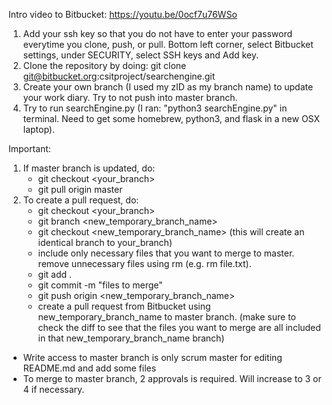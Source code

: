 Intro video to Bitbucket: https://youtu.be/0ocf7u76WSo

1. Add your ssh key so that you do not have to enter your password everytime you clone, push, or pull. Bottom left corner, select Bitbucket settings, under SECURITY, select SSH keys and Add key.
2. Clone the repository by doing: git clone git@bitbucket.org:csitproject/searchengine.git
3. Create your own branch (I used my zID as my branch name) to update your work diary. Try to not push into master branch.
4. Try to run searchEngine.py (I ran: "python3 searchEngine.py" in terminal. Need to get some homebrew, python3, and flask in a new OSX laptop).

Important:
1. If master branch is updated, do:
    - git checkout <your_branch>
    - git pull origin master
2. To create a pull request, do:
    - git checkout <your_branch>
    - git branch <new_temporary_branch_name>
    - git checkout <new_temporary_branch_name> (this will create an identical branch to your_branch)
    - include only necessary files that you want to merge to master. remove unnecessary files using rm (e.g. rm file.txt).
    - git add .
    - git commit -m "files to merge"
    - git push origin <new_temporary_branch_name>
    - create a pull request from Bitbucket using new_temporary_branch_name to master branch. (make sure to check the diff to see that the files you want to merge are all included in that new_temporary_branch_name branch)

* Write access to master branch is only scrum master for editing README.md and add some files
* To merge to master branch, 2 approvals is required. Will increase to 3 or 4 if necessary.
